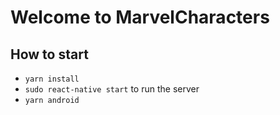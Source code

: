 # Welcome to MarvelCharacters

## How to start

- `yarn install` 
- `sudo react-native start` to run the server
- `yarn android` 